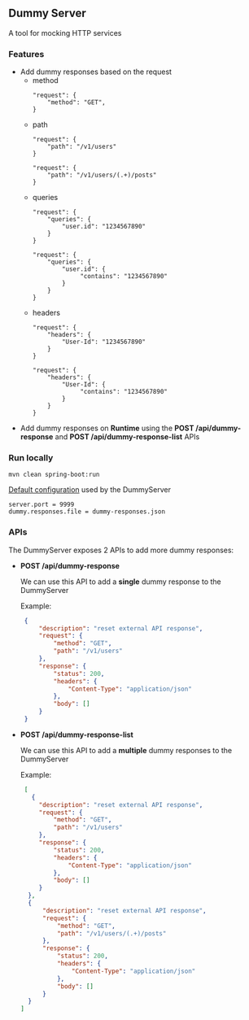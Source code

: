 ## Dummy Server

A tool for mocking HTTP services

### Features
- Add dummy responses based on the request
  - method
    ```
    "request": {
        "method": "GET",
    }
    ```
  - path
    ```
    "request": {
        "path": "/v1/users"
    }
    ```
    ```
    "request": {
        "path": "/v1/users/(.+)/posts"
    }
    ```
  - queries
    ```
    "request": {
        "queries": {
            "user.id": "1234567890"
        }
    }
    ```
    ```
    "request": {
        "queries": {
            "user.id": {
                 "contains": "1234567890" 
            }
        }
    }
    ```
  - headers
    ```
    "request": {
        "headers": {
            "User-Id": "1234567890"
        }
    }
    ```
    ```
    "request": {
        "headers": {
            "User-Id": {
                 "contains": "1234567890" 
            }
        }
    }
    ```
- Add dummy responses on **Runtime** using the **POST /api/dummy-response** and **POST /api/dummy-response-list** APIs

### Run locally
```shell
mvn clean spring-boot:run
```

[Default configuration](src/main/resources/application.properties) used by the DummyServer
```properties
server.port = 9999
dummy.responses.file = dummy-responses.json
```

### APIs

The DummyServer exposes 2 APIs to add more dummy responses:
- **POST /api/dummy-response**
  
  We can use this API to add a **single** dummy response to the DummyServer
  
  Example: 
  
  ```json
   {
       "description": "reset external API response",
       "request": {
           "method": "GET",
           "path": "/v1/users"
       },
       "response": {
           "status": 200,
           "headers": {
               "Content-Type": "application/json"
           },
           "body": []
       }
   }
  ```
  
- **POST /api/dummy-response-list**

  We can use this API to add a **multiple** dummy responses to the DummyServer
  
  Example: 

  ```json
   [
     {
       "description": "reset external API response",
       "request": {
           "method": "GET",
           "path": "/v1/users"
       },
       "response": {
           "status": 200,
           "headers": {
               "Content-Type": "application/json"
           },
           "body": []
       }
    },
    {
        "description": "reset external API response",
        "request": {
            "method": "GET",
            "path": "/v1/users/(.+)/posts"
        },
        "response": {
            "status": 200,
            "headers": {
                "Content-Type": "application/json"
            },
            "body": []
        }
    }
  ]
  ```
